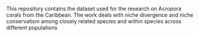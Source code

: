 This repository contains the dataset used for the research on Acropora corals from the Caribbean. The work deals with niche divergence and niche conservatism among closely related species and within species across different populations
